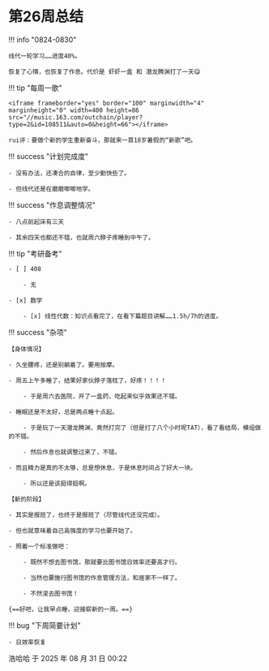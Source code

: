 # 第26周总结

!!! info "0824-0830"

    线代一轮学习……进度40%。

    恢复了心情，也恢复了作息。代价是 虾虾一盒 和 潜龙腾渊打了一天😋
    
!!! tip "每周一歌"

    <iframe frameborder="yes" border="100" marginwidth="4" marginheight="0" width=400 height=86 src="//music.163.com/outchain/player?type=2&id=108511&auto=0&height=66"></iframe>

    rui评：要做个新的学生重新奋斗，那就来一首18岁暑假的“新歌”吧。

!!! success "计划完成度"

    - 没有办法，还凑合的自律，至少勤快些了。
    
    - 但线代还是在磨磨唧唧地学。
    
!!! success "作息调整情况"

    - 八点前起床有三天

    - 其余四天也都还不错，也就周六脖子疼睡到中午了。

!!! tip "考研备考"

    - [ ] 408
        
        - 无

    - [x] 数学
        
        - [x] 线性代数：知识点看完了，在看下篇题目讲解……1.5h/7h的进度。

!!! success "杂项"

    【身体情况】

    - 久坐腰疼，还是别躺着了。要用按摩。
   
    - 周五上午多睡了，结果好家伙脖子落枕了，好疼！！！！
        
        - 于是周六去医院，开了一盒药，吃起来似乎效果还不错。
    
    - 睡眠还是不太好，总是两点睡十点起。
        
        - 于是玩了一天潜龙腾渊，竟然打完了（但是打了八个小时呢TAT），看了看结局，模组做的不错。
        
        - 然后作息也就调整过来了，不错。
    
    - 而且精力是真的不太够，总是想休息，于是休息时间占了好大一块。
        
        - 所以还是该挺得挺啊。

    【新的阶段】

    - 其实是报班了，也终于是报班了（尽管线代还没完成）。
    
    - 但也就意味着自己高强度的学习也要开始了。
    
    - 照着一个标准做吧：
        
        - 既然不想去图书馆，那就要比图书馆日效率还要高才行。
        
        - 当然也要施行图书馆的作息管理方法，和居家不一样了。
        
        - 不然滚去图书馆！
    
    {==好吧，让我早点睡，迎接崭新的一周。==}

!!! bug "下周简要计划"

    - 日效率恢复

浩哈哈 于 2025 年 08 月 31 日 00:22